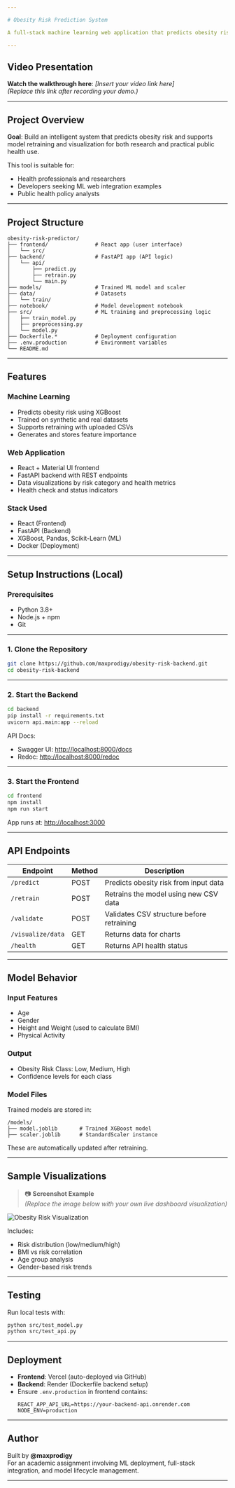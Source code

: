 ```yaml
---

# Obesity Risk Prediction System

A full-stack machine learning web application that predicts obesity risk based on health and lifestyle indicators. The system integrates a trained XGBoost model with a modern React frontend and a FastAPI backend, enabling real-time predictions, model retraining, and interactive data visualizations.

---
```


## Video Presentation

**Watch the walkthrough here**: *[Insert your video link here]*  
_(Replace this link after recording your demo.)_

---

## Project Overview

**Goal**: Build an intelligent system that predicts obesity risk and supports model retraining and visualization for both research and practical public health use.

This tool is suitable for:
- Health professionals and researchers
- Developers seeking ML web integration examples
- Public health policy analysts

---

## Project Structure

```
obesity-risk-predictor/
├── frontend/               # React app (user interface)
│   └── src/
├── backend/                # FastAPI app (API logic)
│   └── api/
│       ├── predict.py
│       ├── retrain.py
│       └── main.py
├── models/                 # Trained ML model and scaler
├── data/                   # Datasets
│   └── train/
├── notebook/               # Model development notebook
├── src/                    # ML training and preprocessing logic
│   ├── train_model.py
│   ├── preprocessing.py
│   └── model.py
├── Dockerfile.*            # Deployment configuration
├── .env.production         # Environment variables
└── README.md
```

---

## Features

### Machine Learning
- Predicts obesity risk using XGBoost
- Trained on synthetic and real datasets
- Supports retraining with uploaded CSVs
- Generates and stores feature importance

### Web Application
- React + Material UI frontend
- FastAPI backend with REST endpoints
- Data visualizations by risk category and health metrics
- Health check and status indicators

### Stack Used
- React (Frontend)
- FastAPI (Backend)
- XGBoost, Pandas, Scikit-Learn (ML)
- Docker (Deployment)

---

## Setup Instructions (Local)

### Prerequisites
- Python 3.8+
- Node.js + npm
- Git

---

### 1. Clone the Repository

```bash
git clone https://github.com/maxprodigy/obesity-risk-backend.git
cd obesity-risk-backend
```

---

### 2. Start the Backend

```bash
cd backend
pip install -r requirements.txt
uvicorn api.main:app --reload
```

API Docs:
- Swagger UI: [http://localhost:8000/docs](http://localhost:8000/docs)
- Redoc: [http://localhost:8000/redoc](http://localhost:8000/redoc)

---

### 3. Start the Frontend

```bash
cd frontend
npm install
npm run start
```

App runs at: [http://localhost:3000](http://localhost:3000)

---

## API Endpoints

| Endpoint           | Method | Description                             |
|--------------------|--------|-----------------------------------------|
| `/predict`         | POST   | Predicts obesity risk from input data   |
| `/retrain`         | POST   | Retrains the model using new CSV data   |
| `/validate`        | POST   | Validates CSV structure before retraining |
| `/visualize/data`  | GET    | Returns data for charts                 |
| `/health`          | GET    | Returns API health status               |

---

## Model Behavior

### Input Features
- Age
- Gender
- Height and Weight (used to calculate BMI)
- Physical Activity

### Output
- Obesity Risk Class: Low, Medium, High
- Confidence levels for each class

### Model Files
Trained models are stored in:

```
/models/
├── model.joblib       # Trained XGBoost model
├── scaler.joblib      # StandardScaler instance
```

These are automatically updated after retraining.

---

## Sample Visualizations

> 📷 **Screenshot Example**  
> *(Replace the image below with your own live dashboard visualization)*

![Obesity Risk Visualization](./path-to-your-uploaded-screenshot.png)

Includes:
- Risk distribution (low/medium/high)
- BMI vs risk correlation
- Age group analysis
- Gender-based risk trends

---

## Testing

Run local tests with:
```bash
python src/test_model.py
python src/test_api.py
```

---

## Deployment

- **Frontend**: Vercel (auto-deployed via GitHub)
- **Backend**: Render (Dockerfile backend setup)
- Ensure `.env.production` in frontend contains:
  ```env
  REACT_APP_API_URL=https://your-backend-api.onrender.com
  NODE_ENV=production
  ```

---

## Author

Built by **@maxprodigy**  
For an academic assignment involving ML deployment, full-stack integration, and model lifecycle management.

---
